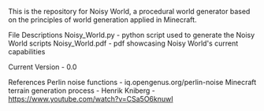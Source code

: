 This is the repository for Noisy World, a procedural world generator based on the principles of world generation applied in Minecraft.

File Descriptions
Noisy_World.py - python script used to generate the Noisy World scripts
Noisy_World.pdf - pdf showcasing Noisy World's current capabilities

Current Version - 0.0

References
Perlin noise functions - iq.opengenus.org/perlin-noise
Minecraft terrain generation process - Henrik Kniberg - https://www.youtube.com/watch?v=CSa5O6knuwI